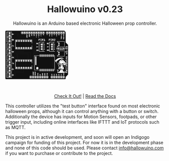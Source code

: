 <h1 align="center">Hallowuino v0.23</h1>
<p align="center">Hallowuino is an Arduino based electronic Halloween prop controller.</p>

<img src="/images/Hallowuino-PCB.png" width="200" align="center">   </p><br/>
<p align="center"><a href="#site">Check It Out!</a> | <a href="#documentation">Read the Docs</a>

This controller utilizes the "test button" interface found on most electronic halloween props, although it can 
control anything with a button or switch. Additionally the device has inputs for Motion Sensors, footpads, or other trigger input, 
including online interfaces like IFTTT and IoT protocols such as MQTT.

This project is in active development, and soon will open an Indigogo campaign for funding of this project. For now it is in the development phase and none of this code should be used. Please contact info@hallowuino.com if you want to purchase or contribute to the project.




